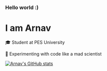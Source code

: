 ### Hello world :)

# I am Arnav

🎓 Student at PES University

🧪 Experimenting with code like a mad scientist

[![Arnav's GitHub stats](https://github-readme-stats.vercel.app/api?username=arnxv0&count_private=true&show_icons=true&bg_color=090C10&title_color=FE5454&text_color=ffffffff)](https://github.com/arnxv0)


<!--
**arnxv0/arnxv0** is a ✨ _special_ ✨ repository because its `README.md` (this file) appears on your GitHub profile.


[![Arnav's GitHub stats](https://github-readme-stats.vercel.app/api/top-langs/?username=arnxv0&count_private=true&show_icons=true&bg_color=090C10&title_color=FE5454&text_color=ffffffff&layout=compact)](https://github.com/arnxv0) 

Here are some ideas to get you started:

- 🔭 I’m currently working on ...
- 🌱 I’m currently learning ...
- 👯 I’m looking to collaborate on ...
- 🤔 I’m looking for help with ...
- 💬 Ask me about ...
- 📫 How to reach me: ...
- 😄 Pronouns: ...
- ⚡ Fun fact: ...
-->
